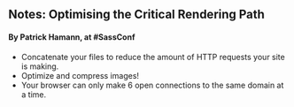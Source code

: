 ## Notes: Optimising the Critical Rendering Path
#### By Patrick Hamann, at #SassConf

* Concatenate your files to reduce the amount of HTTP requests your site is making.
* Optimize and compress images!
* Your browser can only make 6 open connections to the same domain at a time.
